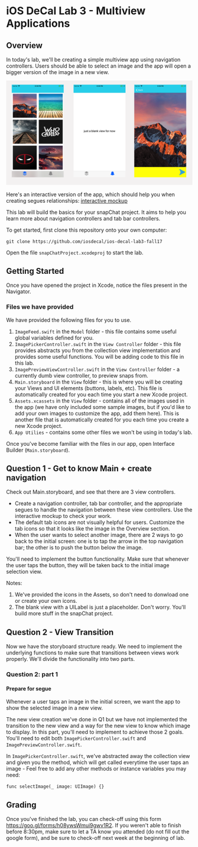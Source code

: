 # iOS DeCal Lab 3 - Multiview Applications

## Overview ##
In today's lab, we'll be creating a simple multiview app using navigation controllers. Users should be able to select an image and the app will open a bigger version of the image in a new view.

![alt text](/README-images/previewSnap2.png)

Here's an interactive version of the app, which should help you when creating segues relationships: [interactive mockup](https://invis.io/UQDP88S4W#/255641436_Simulator_Screen_Shot_-_IPhone_SE_-_2017-09-27_At_17-44-11)

This lab will build the basics for your snapChat project. It aims to help you learn more about navigation controllers and tab bar controllers.

To get started, first clone this repository onto your own computer:
	
	git clone https://github.com/iosdecal/ios-decal-lab3-fall17

Open the file `snapChatProject.xcodeproj` to start the lab.

## Getting Started ##
Once you have opened the project in Xcode, notice the files present in the Navigator.

### Files we have provided ###
We have provided the following files for you to use. 

1. `ImageFeed.swift` in the `Model` folder - this file contains some useful global variables defined for you.
2. `ImagePickerController.swift` in the `View Controller` folder - this file provides abstracts you from the collection view implementation and provides some useful functions. You will be adding code to this file in this lab.
3. `ImagePreviewViewController.swift` in the `View Controller` folder - a currently dumb view controller, to preview snaps from.
4. `Main.storyboard` in the `View` folder - this is where you will be creating your Views and UI elements (buttons, labels, etc). This file is automatically created for you each time you start a new Xcode project.
5. `Assets.xcassets` in the `View` folder - contains all of the images used in the app (we have only included some sample images, but if you'd like to add your own images to customize the app, add them here). This is another file that is automatically created for you each time you create a new Xcode project.
6. `App Utilies` - contains some other files we won't be using in today's lab.

Once you've become familiar with the files in our app, open Interface Builder (`Main.storyboard`). 

## Question 1 - Get to know Main + create navigation ##

Check out Main.storyboard, and see that there are 3 view controllers. 

- Create a navigation controller, tab bar controller, and the appropriate segues to handle the navigation between these view controllers. Use the interactive mockup to check your work. 
- The default tab icons are not visually helpful for users. Customize the tab icons so that it looks like the image in the Overview section.
- When the user wants to select another image, there are 2 ways to go back to the initial screen: one is to tap the arrow in the top navigation bar; the other is to push the button below the image.

You'll need to implement the button functionality. Make sure that whenever the user taps the button, they will be taken back to the initial image selection view. 

Notes: 
1. We've provided the icons in the Assets, so don't need to donwload one or create your own icons.
2. The blank view with a UILabel is just a placeholder. Don't worry. You'll build more stuff in the snapChat project. 

## Question 2 - View Transition
Now we have the storyboard structure ready. We need to implement the underlying functions to make sure that transitions between views work properly. We'll divide the functionality into two parts.

### Question 2: part 1

#### Prepare for segue
Whenever a user taps an image in the initial screen, we want the app to show the selected image in a new view. 

The new view creation we've done in Q1 but we have not implemented the transition to the new view and a way for the new view to know which image to display. In this part, you'll need to implement to achieve those 2 goals. You'll need to edit both `ImagePickerController.swift` and `ImagePreviewController.swift`.

In `ImagePickerController.swift`, we've abstracted away the collection view and given you the method, which will get called everytime the user taps an image - Feel free to add any other methods or instance variables you may need:

	func selectImage(_ image: UIImage) {}

## Grading ##

Once you've finished the lab, you can check-off using this form https://goo.gl/forms/h08ywsWmui9gwv1R2. If you weren't able to finish before 8:30pm, make sure to let a TA know you attended (do not fill out the google form), and be sure to check-off next week at the beginning of lab.
